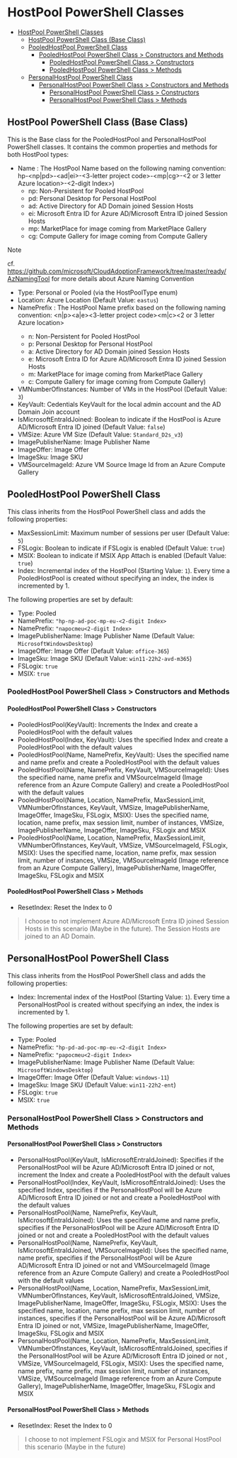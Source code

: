 # HostPool PowerShell Classes

- [HostPool PowerShell Classes](#hostpool-powershell-classes)
  - [HostPool PowerShell Class (Base Class)](#hostpool-powershell-class-base-class)
  - [PooledHostPool PowerShell Class](#pooledhostpool-powershell-class)
    - [PooledHostPool PowerShell Class \> Constructors and Methods](#pooledhostpool-powershell-class--constructors-and-methods)
      - [PooledHostPool PowerShell Class \> Constructors](#pooledhostpool-powershell-class--constructors)
      - [PooledHostPool PowerShell Class \> Methods](#pooledhostpool-powershell-class--methods)
  - [PersonalHostPool PowerShell Class](#personalhostpool-powershell-class)
    - [PersonalHostPool PowerShell Class \> Constructors and Methods](#personalhostpool-powershell-class--constructors-and-methods)
      - [PersonalHostPool PowerShell Class \> Constructors](#personalhostpool-powershell-class--constructors)
      - [PersonalHostPool PowerShell Class \> Methods](#personalhostpool-powershell-class--methods)

## HostPool PowerShell Class (Base Class)

This is the Base class for the PooledHostPool and PersonalHostPool PowerShell classes. It contains the common properties and methods for both HostPool types:

- Name : The HostPool Name based on the following  naming convention: hp-<np|pd>-<ad|ei>-<3-letter project code>-<mp|cg>-<2 or 3 letter Azure location>-<2-digit Index>)
  - np: Non-Persistent for Pooled HostPool
  - pd: Personal Desktop for Personal HostPool
  - ad: Active Directory for AD Domain joined Session Hosts
  - ei: Microsoft Entra ID for Azure AD/Microsoft Entra ID joined Session Hosts
  - mp: MarketPlace for image coming from MarketPlace Gallery
  - cg: Compute Gallery for image coming from Compute Gallery

> [!NOTE]
> cf. <https://github.com/microsoft/CloudAdoptionFramework/tree/master/ready/AzNamingTool> for more details about Azure Naming Convention

- Type: Personal or Pooled (via the HostPoolType enum)
- Location: Azure Location (Default Value: `eastus`)
- NamePrefix  : The HostPool Name prefix based on the following  naming convention: <n|p><a|e><3-letter project code><m|c><2 or 3 letter Azure location><Index>
  - n: Non-Persistent for Pooled HostPool
  - p: Personal Desktop for Personal HostPool
  - a: Active Directory for AD Domain joined Session Hosts
  - e: Microsoft Entra ID for Azure AD/Microsoft Entra ID joined Session Hosts
  - m: MarketPlace for image coming from MarketPlace Gallery
  - c: Compute Gallery for image coming from Compute Gallery)
- VMNumberOfInstances: Number of VMs in the HostPool (Default Value: `3`)
- KeyVault: Cedentials KeyVault for the local admin account and the AD Domain Join account
- IsMicrosoftEntraIdJoined: Boolean to indicate if the HostPool is Azure AD/Microsoft Entra ID joined (Default Value: `false`)
- VMSize: Azure VM Size (Default Value: `Standard_D2s_v3`)
- ImagePublisherName: Image Publisher Name
- ImageOffer: Image Offer
- ImageSku: Image SKU
- VMSourceImageId: Azure VM Source Image Id from an Azure Compute Gallery

## PooledHostPool PowerShell Class

This class inherits from the HostPool PowerShell class and adds the following properties:

- MaxSessionLimit: Maximum number of sessions per user (Default Value: `5`)
- FSLogix: Boolean to indicate if FSLogix is enabled (Default Value: `true`)
- MSIX: Boolean to indicate if MSIX App Attach is enabled (Default Value: `true`)
- Index: Incremental index of the HostPool (Starting Value: `1`). Every time a PooledHostPool is created without specifying an index, the index is incremented by 1.

The following properties are set by default:

- Type: Pooled
- NamePrefix: `"hp-np-ad-poc-mp-eu-<2-digit Index>`
- NamePrefix: `"napocmeu<2-digit Index>`
- ImagePublisherName: Image Publisher Name (Default Value: `MicrosoftWindowsDesktop`)
- ImageOffer: Image Offer (Default Value: `office-365`)
- ImageSku: Image SKU (Default Value: `win11-22h2-avd-m365`)
- FSLogix: `true`
- MSIX: `true`

### PooledHostPool PowerShell Class > Constructors and Methods

#### PooledHostPool PowerShell Class > Constructors

- PooledHostPool(KeyVault): Increments the Index and create a PooledHostPool with the default values
- PooledHostPool(Index, KeyVault): Uses the specified Index and create a PooledHostPool with the default values
- PooledHostPool(Name, NamePrefix, KeyVault): Uses the specified name and name prefix and create a PooledHostPool with the default values
- PooledHostPool(Name, NamePrefix, KeyVault, VMSourceImageId): Uses the specified name, name prefix and VMSourceImageId (Image reference from an Azure Compute Gallery) and create a PooledHostPool with the default values
- PooledHostPool(Name, Location, NamePrefix, MaxSessionLimit, VMNumberOfInstances, KeyVault, VMSize, ImagePublisherName, ImageOffer, ImageSku, FSLogix, MSIX): Uses the specified name, location, name prefix, max session limit, number of instances, VMSize, ImagePublisherName, ImageOffer, ImageSku, FSLogix and MSIX
- PooledHostPool(Name, Location, NamePrefix, MaxSessionLimit, VMNumberOfInstances, KeyVault, VMSize, VMSourceImageId, FSLogix, MSIX): Uses the specified name, location, name prefix, max session limit, number of instances, VMSize,  VMSourceImageId (Image reference from an Azure Compute Gallery), ImagePublisherName, ImageOffer, ImageSku, FSLogix and MSIX

#### PooledHostPool PowerShell Class > Methods  

- ResetIndex: Reset the Index to 0

> I choose to not implement Azure AD/Microsoft Entra ID joined Session Hosts in this scenario (Maybe in the future). The Session Hosts are joined to an AD Domain.

## PersonalHostPool PowerShell Class

This class inherits from the HostPool PowerShell class and adds the following properties:

- Index: Incremental index of the HostPool (Starting Value: `1`). Every time a PersonalHostPool is created without specifying an index, the index is incremented by 1.

The following properties are set by default:

- Type: Pooled
- NamePrefix: `"hp-pd-ad-poc-mp-eu-<2-digit Index>`
- NamePrefix: `"papocmeu<2-digit Index>`
- ImagePublisherName: Image Publisher Name (Default Value: `MicrosoftWindowsDesktop`)
- ImageOffer: Image Offer (Default Value: `windows-11`)
- ImageSku: Image SKU (Default Value: `win11-22h2-ent`)
- FSLogix: `true`
- MSIX: `true`

### PersonalHostPool PowerShell Class > Constructors and Methods

#### PersonalHostPool PowerShell Class > Constructors

- PersonalHostPool(KeyVault, IsMicrosoftEntraIdJoined): Specifies if the PersonalHostPool will be Azure AD/Microsoft Entra ID joined or not, increment the Index and create a PooledHostPool with the default values
- PersonalHostPool(Index, KeyVault, IsMicrosoftEntraIdJoined): Uses the specified Index, specifies if the PersonalHostPool will be Azure AD/Microsoft Entra ID joined or not and create a PooledHostPool with the default values
- PersonalHostPool(Name, NamePrefix, KeyVault, IsMicrosoftEntraIdJoined): Uses the specified name and name prefix, specifies if the PersonalHostPool will be Azure AD/Microsoft Entra ID joined or not and create a PooledHostPool with the default values
- PersonalHostPool(Name, NamePrefix, KeyVault, IsMicrosoftEntraIdJoined, VMSourceImageId): Uses the specified name, name prefix, specifies if the PersonalHostPool will be Azure AD/Microsoft Entra ID joined or not and VMSourceImageId (Image reference from an Azure Compute Gallery) and create a PooledHostPool with the default values
- PersonalHostPool(Name, Location, NamePrefix, MaxSessionLimit, VMNumberOfInstances, KeyVault, IsMicrosoftEntraIdJoined, VMSize, ImagePublisherName, ImageOffer, ImageSku, FSLogix, MSIX): Uses the specified name, location, name prefix, max session limit, number of instances, specifies if the PersonalHostPool will be Azure AD/Microsoft Entra ID joined or not, VMSize, ImagePublisherName, ImageOffer, ImageSku, FSLogix and MSIX
- PersonalHostPool(Name, Location, NamePrefix, MaxSessionLimit, VMNumberOfInstances, KeyVault, IsMicrosoftEntraIdJoined, specifies if the PersonalHostPool will be Azure AD/Microsoft Entra ID joined or not , VMSize, VMSourceImageId, FSLogix, MSIX): Uses the specified name, name prefix, name prefix, max session limit, number of instances, VMSize,  VMSourceImageId (Image reference from an Azure Compute Gallery), ImagePublisherName, ImageOffer, ImageSku, FSLogix and MSIX

#### PersonalHostPool PowerShell Class > Methods  

- ResetIndex: Reset the Index to 0

> I choose to not implement FSLogix and MSIX for Personal HostPool this scenario (Maybe in the future)
